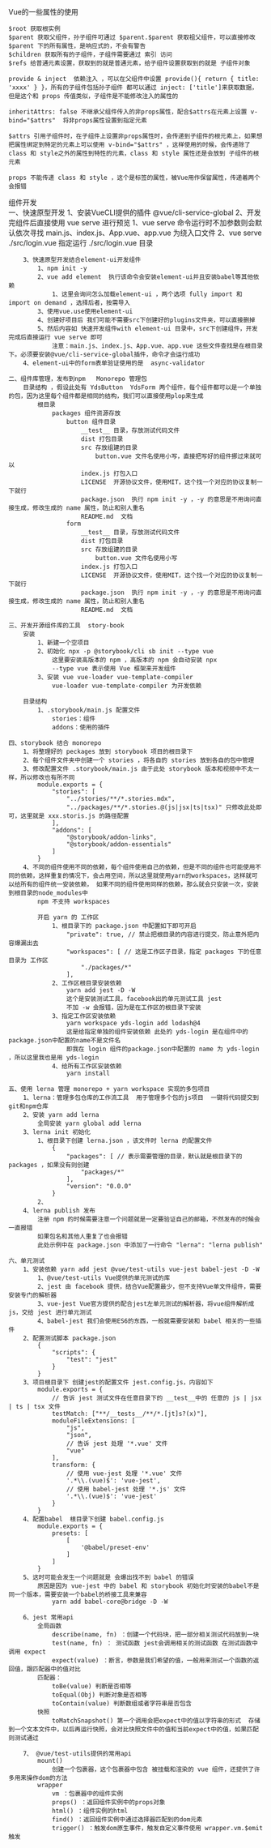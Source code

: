 
Vue的一些属性的使用

    $root 获取根实例  
    $parent 获取父组件，孙子组件可通过 $parent.$parent 获取祖父组件，可以直接修改 $parent 下的所有属性，是响应式的，不会有警告
    $children 获取所有的子组件，子组件需要通过 索引 访问
    $refs 给普通元素设置，获取到的就是普通元素，给子组件设置获取到的就是 子组件对象

    provide & inject  依赖注入 ，可以在父组件中设置 provide(){ return { title: 'xxxx' } }，所有的子组件包括孙子组件 都可以通过 inject: ['title']来获取数据，但是这个和 props 传值类似，子组件是不能修改注入的属性的

    inheritAttrs: false 不继承父组件传入的非props属性，配合$attrs在元素上设置 v-bind="$attrs"  将非props属性设置到指定元素

    $attrs 引用子组件时，在子组件上设置非props属性时，会传递到子组件的根元素上，如果想把属性绑定到特定的元素上可以使用 v-bind="$attrs" ，这样使用的时候，会传递除了 class 和 style之外的属性到特性的元素，class 和 style 属性还是会放到 子组件的根元素

    props 不能传递 class 和 style ，这个是标签的属性，被Vue用作保留属性，传递着两个会报错


组件开发  
    一、快速原型开发
        1、安装VueCLI提供的插件 @vue/cli-service-global
        2、开发完组件后直接使用 vue serve 进行预览
            1、vue serve 命令运行时不加参数则会默认依次寻找 main.js、index.js、App.vue、app.vue 为绕入口文件
            2、vue serve ./src/login.vue 指定运行 ./src/login.vue 目录 

        3、快速原型开发结合element-ui开发组件
            1、npm init -y
            2、vue add element  执行该命令会安装element-ui并且安装babel等其他依赖
                1、这里会询问怎么加载element-ui ，两个选项 fully import 和 import on demand ，选择后者，按需导入
            3、使用vue.use使用element-ui
            4、创建好项目后 我们可能不需要src下创建好的plugins文件夹，可以直接删掉
            5、然后内容如 快速开发组件with element-ui 目录中，src下创建组件，开发完成后直接运行 vue serve 即可
                注意：main.js、index.js、App.vue、app.vue 这些文件查找是在根目录下。必须要安装@vue/cli-service-global插件，命令才会运行成功
        4、element-ui中的form表单验证使用的是  async-validator
    
    二、组件库管理，发布到npm   Monorepo 管理包
        目录结构 ，假设此处有 YdsButton  YdsForm 两个组件，每个组件都可以是一个单独的包，因为这里每个组件都是相同的结构，我们可以直接使用plop来生成
            根目录
                packages 组件资源存放
                    button 组件目录
                        __test__ 目录，存放测试代码文件
                        dist 打包目录
                        src 存放组建的目录
                            button.vue 文件名使用小写，直接把写好的组件挪过来就可以
                        index.js 打包入口
                        LICENSE  开源协议文件，使用MIT，这个找一个对应的协议复制一下就行
                        package.json  执行 npm init -y ，-y 的意思是不用询问直接生成，修改生成的 name 属性，防止和别人重名
                        README.md  文档
                    form 
                        __test__ 目录，存放测试代码文件
                        dist 打包目录
                        src 存放组建的目录
                            button.vue 文件名使用小写
                        index.js 打包入口
                        LICENSE  开源协议文件，使用MIT，这个找一个对应的协议复制一下就行
                        package.json  执行 npm init -y ，-y 的意思是不用询问直接生成，修改生成的 name 属性，防止和别人重名
                        README.md  文档
    
    三、开发开源组件库的工具  story-book
        安装
            1、新建一个空项目
            2、初始化 npx -p @storybook/cli sb init --type vue 
                这里要安装高版本的 npm ，高版本的 npm 会自动安装 npx
                --type vue 表示使用 Vue 框架来开发组件
            3、安装 vue vue-loader vue-template-compiler 
                vue-loader vue-template-compiler 为开发依赖
        
        目录结构
            1、.storybook/main.js 配置文件
                stories：组件
                addons：使用的插件
            
    四、storybook 结合 monorepo 
        1、将整理好的 peckages 放到 storybook 项目的根目录下
        2、每个组件文件夹中创建一个 stories ，将各自的 stories 放到各自的包中管理
        3、修改配置文件 .storybook/main.js 由于此处 storybook 版本和视频中不太一样，所以修改也有所不同
            module.exports = {
                "stories": [
                    "../stories/**/*.stories.mdx",
                    "../packages/**/*.stories.@(js|jsx|ts|tsx)" 只修改此处即可，这里就是 xxx.storis.js 的路径配置
                ],
                "addons": [
                    "@storybook/addon-links",
                    "@storybook/addon-essentials"
                ]
            }
        4、不同的组件使用不同的依赖，每个组件使用自己的依赖，但是不同的组件也可能使用不同的依赖，这样重复的情况下，会占用空间，所以这里就使用yarn的workspaces，这样就可以给所有的组件统一安装依赖， 如果不同的组件使用同样的依赖，那么就会只安装一次，安装到根目录的node_modules中
            npm 不支持 workspaces

            开启 yarn 的 工作区
                1、根目录下的 package.json 中配置如下即可开启
                    "private": true, // 禁止把根目录的内容进行提交，防止意外把内容爆漏出去
                    "workspaces": [ // 这是工作区子目录，指定 packages 下的任意目录为 工作区 
                        "./packages/*"
                    ],
                2、工作区根目录安装依赖
                    yarn add jest -D -W 
                    这个是安装测试工具，facebook出的单元测试工具 jest
                    不加 -w 会报错，因为是在工作区的根目录下安装
                3、指定工作区安装依赖
                    yarn workspace yds-login add lodash@4
                    这是给指定单独的组件安装依赖 此处的 yds-login 是在组件中的package.json中配置的name不是文件名
                    即我在 login 组件的package.json中配置的 name 为 yds-login ，所以这里我也是用 yds-login
                4、给所有工作区安装依赖
                    yarn install 

    五、使用 lerna 管理 monorepo + yarn workspace 实现的多包项目
        1、lerna：管理多包仓库的工作流工具  用于管理多个包的js项目  一键将代码提交到git和npm仓库  
        2、安装 yarn add lerna 
            全局安装 yarn global add lerna 
        3、lerna init 初始化
            1、根目录下创建 lerna.json ，该文件时 lerna 的配置文件
                {
                    "packages": [ // 表示需要管理的目录，默认就是根目录下的 packages ，如果没有则创建
                        "packages/*"
                    ],
                    "version": "0.0.0"
                }
            2、
        4、lerna publish 发布
            注册 npm 的时候需要注意一个问题就是一定要验证自己的邮箱，不然发布的时候会一直报错
            如果包名和其他人重复了也会报错
            此处示例中在 package.json 中添加了一行命令 "lerna": "lerna publish" 

    六、单元测试
        1、安装依赖 yarn add jest @vue/test-utils vue-jest babel-jest -D -W
            1、@vue/test-utils Vue提供的单元测试的库
            2、jest 由 facebook 提供，结合Vue配置最少，但不支持Vue单文件组件，需要安装专门的解析器
            3、vue-jest Vue官方提供的配合jest左单元测试的解析器，将vue组件解析成js，交给 jest 进行单元测试
            4、babel-jest 我们会使用ES6的东西，一般就需要安装和 babel 相关的一些插件
        2、配置测试脚本 package.json
            {
                "scripts": {
                    "test": "jest"
                }
            }
        3、项目根目录下 创建jest的配置文件 jest.config.js，内容如下
            module.exports = {
                // 告诉 jest 测试文件在任意目录下的 __test__中的 任意的 js | jsx | ts | tsx 文件
                testMatch: ["**/__tests__/**/*.[jt]s?(x)"],
                moduleFileExtensions: [
                    "js",
                    "json",
                    // 告诉 jest 处理 '*.vue' 文件
                    "vue"
                ],
                transform: {
                    // 使用 vue-jest 处理 '*.vue' 文件
                    '.*\\.(vue)$': 'vue-jest',
                    // 使用 babel-jest 处理 '*.js' 文件
                    '.*\\.(vue)$': 'vue-jest'
                }
            }
        4、配置babel  根目录下创建 babel.config.js
            module.exports = {
                presets: [
                    [
                        '@babel/preset-env'
                    ]
                ]
            }
        5、这时可能会发生一个问题就是 会爆出找不到 babel 的错误
            原因是因为 vue-jest 中的 babel 和 storybook 初始化时安装的babel不是同一个版本，需要安装一个babel的桥接工具来兼容
                yarn add babel-core@bridge -D -W

        6、jest 常用api
            全局函数
                describe(name, fn) ：创建一个代码块，把一部分相关测试代码放到一块
                test(name, fn) ： 测试函数 jest会调用相关的测试函数 在测试函数中调用 expect 
                expect(value) ：断言，参数是我们希望的值，一般用来测试一个函数的返回值，跟匹配器中的值对比
            匹配器：
                toBe(value) 判断是否相等
                toEqual(Obj) 判断对象是否相等
                toContain(value) 判断数组或者字符串是否包含
            快照
                toMatchSnapshot() 第一个调用会把expect中的值以字符串的形式  存储到一个文本文件中，以后再运行快照，会对比快照文件中的值和当前expect中的值，如果匹配则测试通过 

        7、 @vue/test-utils提供的常用api
            mount()
                创建一个包裹器，这个包裹器中包含 被挂载和渲染的 vue 组件，还提供了许多用来操作dom的方法
            wrapper
                vm ：包裹器中的组件实例
                props() ：返回组件实例中的props对象
                html() ：组件实例的html
                find() ：返回组件实例中通过选择器匹配到的dom元素
                trigger() ：触发dom原生事件，触发自定义事件使用 wrapper.vm.$emit 触发


